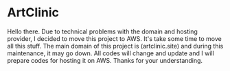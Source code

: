# ArtClinic
Hello there. Due to technical problems with the domain and hosting provider, I decided to move this project to AWS. It's take some time to move all this stuff. The main domain of this project is (artclinic.site) and during this maintenance, it may go down. All codes will change and update and I will prepare codes for hosting it on AWS. Thanks for your understanding. 

